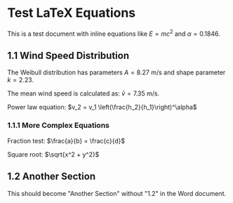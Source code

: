 # Test LaTeX Equations

This is a test document with inline equations like $E = mc^2$ and $\alpha = 0.1846$.

## 1.1 Wind Speed Distribution

The Weibull distribution has parameters $A = 8.27$ m/s and shape parameter $k = 2.23$.

The mean wind speed is calculated as: $\bar{v} = 7.35$ m/s.

Power law equation: $v_2 = v_1 \left(\frac{h_2}{h_1}\right)^\alpha$

### 1.1.1 More Complex Equations

Fraction test: $\frac{a}{b} = \frac{c}{d}$

Square root: $\sqrt{x^2 + y^2}$

## 1.2 Another Section

This should become "Another Section" without "1.2" in the Word document.
